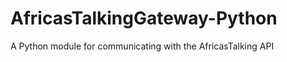 AfricasTalkingGateway-Python
============================

A Python module for communicating with the AfricasTalking API
